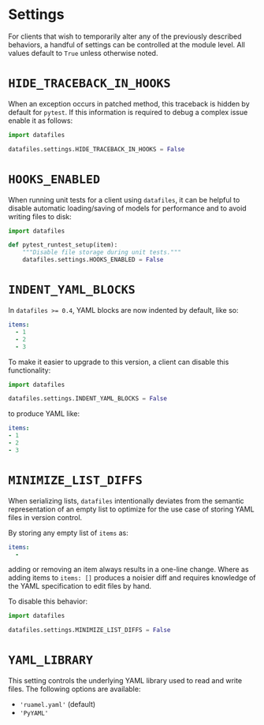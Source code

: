 <h1>Settings</h1>

For clients that wish to temporarily alter any of the previously described behaviors, a handful of settings can be controlled at the module level. All values default to `True` unless otherwise noted.

# `HIDE_TRACEBACK_IN_HOOKS`

When an exception occurs in patched method, this traceback is hidden by default for `pytest`. If this information is required to debug a complex issue enable it as follows:

```python
import datafiles

datafiles.settings.HIDE_TRACEBACK_IN_HOOKS = False
```

# `HOOKS_ENABLED`

When running unit tests for a client using `datafiles`,
it can be helpful to disable automatic loading/saving of models for performance and to avoid writing files to disk:

```python
import datafiles

def pytest_runtest_setup(item):
    """Disable file storage during unit tests."""
    datafiles.settings.HOOKS_ENABLED = False
```

# `INDENT_YAML_BLOCKS`

In `datafiles >= 0.4`, YAML blocks are now indented by default, like so:

```yaml
items:
  - 1
  - 2
  - 3
```

To make it easier to upgrade to this version, a client can disable this functionality:

```python
import datafiles

datafiles.settings.INDENT_YAML_BLOCKS = False
```

to produce YAML like:

```yaml
items:
- 1
- 2
- 3
```

# `MINIMIZE_LIST_DIFFS`

When serializing lists, `datafiles` intentionally deviates from the semantic representation of an empty list to optimize for the use case of storing YAML files in version control.

By storing any empty list of `items` as:

```yaml
items:
  -
```

adding or removing an item always results in a one-line change. Where as adding items to `items: []` produces a noisier diff and requires knowledge of the YAML specification to edit files by hand.

To disable this behavior:

```python
import datafiles

datafiles.settings.MINIMIZE_LIST_DIFFS = False
```

# `YAML_LIBRARY`

This setting controls the underlying YAML library used to read and write files. The following options are available:

- `'ruamel.yaml'` (default)
- `'PyYAML'`
